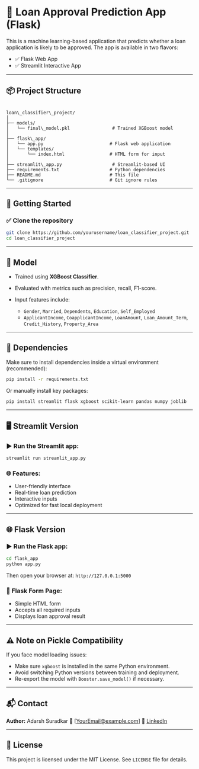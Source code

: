 # 🏦 Loan Approval Prediction App (Flask)

This is a machine learning-based application that predicts whether a loan application is likely to be approved. The app is available in two flavors:
- ✅ Flask Web App
- ✅ Streamlit Interactive App

---

## 📦 Project Structure

```

loan\_classifier\_project/
│
├── models/
│   └── final\_model.pkl                # Trained XGBoost model
│
├── flask\_app/
│   └── app.py                         # Flask web application
│   └── templates/
│       └── index.html                 # HTML form for input
│
├── streamlit\_app.py                   # Streamlit-based UI
├── requirements.txt                   # Python dependencies
├── README.md                          # This file
└── .gitignore                         # Git ignore rules

````

---

## 🚀 Getting Started

### ✅ Clone the repository

```bash
git clone https://github.com/yourusername/loan_classifier_project.git
cd loan_classifier_project
````

---

## 🧠 Model

* Trained using **XGBoost Classifier**.
* Evaluated with metrics such as precision, recall, F1-score.
* Input features include:

  * `Gender`, `Married`, `Dependents`, `Education`, `Self_Employed`
  * `ApplicantIncome`, `CoapplicantIncome`, `LoanAmount`, `Loan_Amount_Term`, `Credit_History`, `Property_Area`

---

## 📌 Dependencies

Make sure to install dependencies inside a virtual environment (recommended):

```bash
pip install -r requirements.txt
```

Or manually install key packages:

```bash
pip install streamlit flask xgboost scikit-learn pandas numpy joblib
```

---

## 🖥️ Streamlit Version

### ▶️ Run the Streamlit app:

```bash
streamlit run streamlit_app.py
```

### 🌐 Features:

* User-friendly interface
* Real-time loan prediction
* Interactive inputs
* Optimized for fast local deployment

---

## 🌐 Flask Version

### ▶️ Run the Flask app:

```bash
cd flask_app
python app.py
```

Then open your browser at: `http://127.0.0.1:5000`

### 🧾 Flask Form Page:

* Simple HTML form
* Accepts all required inputs
* Displays loan approval result

---

## ⚠️ Note on Pickle Compatibility

If you face model loading issues:

* Make sure `xgboost` is installed in the same Python environment.
* Avoid switching Python versions between training and deployment.
* Re-export the model with `Booster.save_model()` if necessary.

---

## 📬 Contact

**Author:** Adarsh Suradkar
📧 \[[YourEmail@example.com](mailto:YourEmail@example.com)]
🔗 [LinkedIn](https://linkedin.com/in/yourprofile)

---

## 📜 License

This project is licensed under the MIT License. See `LICENSE` file for details.

````

